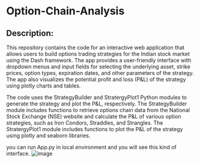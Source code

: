 # Option-Chain-Analysis
## Description:

This repository contains the code for an interactive web application that allows users to build options trading strategies for the Indian stock market using the Dash framework. The app provides a user-friendly interface with dropdown menus and input fields for selecting the underlying asset, strike prices, option types, expiration dates, and other parameters of the strategy. The app also visualizes the potential profit and loss (P&L) of the strategy using plotly charts and tables.

The code uses the StrategyBuilder and StratergyPlot1 Python modules to generate the strategy and plot the P&L, respectively. The StrategyBuilder module includes functions to retrieve options chain data from the National Stock Exchange (NSE) website and calculate the P&L of various option strategies, such as Iron Condors, Straddles, and Strangles. The StratergyPlot1 module includes functions to plot the P&L of the strategy using plotly and seaborn libraries.

you can run App.py in local environment and you will see this kind of interface.
![image](https://user-images.githubusercontent.com/90543827/230498235-a8f314d8-18c9-4053-b355-02915467654c.png)



